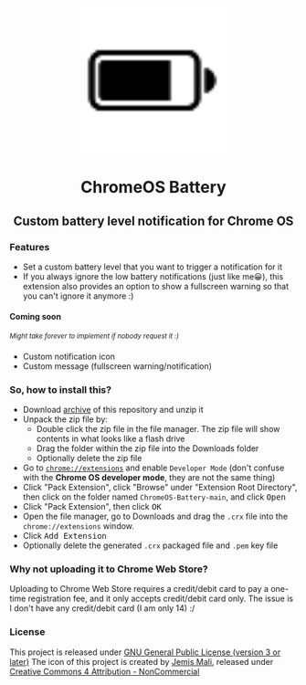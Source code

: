 <p align="center">
  <img src="icon.svg" alt="logo" height="256" width="256" />
</p>
<h1 align="center">ChromeOS Battery</h1>
<h2 align="center">Custom battery level notification for Chrome OS</h2>

### Features
- Set a custom battery level that you want to trigger a notification for it
- If you always ignore the low battery notifications (just like me😀), this extension also provides an option to show a fullscreen warning so that you can't ignore it anymore :)
#### Coming soon
<sup><i>Might take forever to implement if nobody request it :)</i></sup>
- Custom notification icon
- Custom message (fullscreen warning/notification)

### So, how to install this?
- Download [archive](https://github.com/supechicken/ChromeOS-Battery/archive/refs/heads/main.zip) of this repository and unzip it
- Unpack the zip file by:
  - Double click the zip file in the file manager. The zip file will show contents in what looks like a flash drive
  - Drag the folder within the zip file into the Downloads folder
  - Optionally delete the zip file
- Go to [`chrome://extensions`](chrome://extensions) and enable `Developer Mode` (don't confuse with the **Chrome OS developer mode**, they are not the same thing)
- Click "Pack Extension", click "Browse" under "Extension Root Directory", then click on the folder named `ChromeOS-Battery-main`, and click <kbd>Open</kbd>
- Click "Pack Extension", then click <kbd>OK</kbd>
- Open the file manager, go to Downloads and drag the `.crx` file into the `chrome://extensions` window.
- Click <kbd>Add Extension</kbd>
- Optionally delete the generated `.crx` packaged file and `.pem` key file

### Why not uploading it to Chrome Web Store?
Uploading to Chrome Web Store requires a credit/debit card to pay a one-time registration fee, and it only accepts credit/debit card only. The issue is I don't have any credit/debit card (I am only 14) :/

### License
This project is released under [GNU General Public License (version 3 or later)](http://www.gnu.org/licenses/gpl.txt)
The icon of this project is created by [Jemis Mali](https://iconscout.com/contributors/jemismali), released under [Creative Commons 4 Attribution - NonCommercial](https://creativecommons.org/licenses/by-nc/4.0/)


